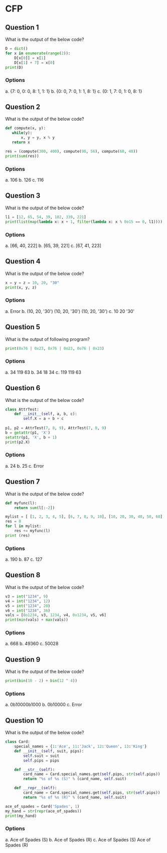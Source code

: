 # CFP

## Question 1
What is the output of the below code?
````python
D = dict()
for x in enumerate(range(2)):
    D[x[0]] = x[1]
    D[x[1] + 7] = x[0]
print(D)
````
### Options
a. {7: 0, 0: 0, 8: 1, 1: 1}
b. {0: 0, 7: 0, 1: 1, 8: 1}
c. {0: 1, 7: 0, 1: 0, 8: 1}

## Question 2
What is the output of the below code?
````python
def compute(x, y):
   while(y):
       x, y = y, x % y
   return x

res = (compute(300, 400), compute(98, 56), compute(60, 48))
print(sum(res))
````
### Options
a. 106
b. 126
c. 116

## Question 3
What is the output of the below code?
````python
l1 = [12, 65, 54, 39, 102, 339, 221]
print(list(map(lambda x: x + 1, filter(lambda x: x % 0o15 == 0, l1))))
````
### Options
a. [66, 40, 222]
b. [65, 39, 221]
c. [67, 41, 223]

## Question 4
What is the output of the below code?
````python
x = y = z = 10, 20, "30"
print(x, y, z)
````
### Options
a. Error
b. (10, 20, '30') (10, 20, '30') (10, 20, '30')
c. 10 20 '30'

## Question 5
What is the output of following program?
````python
print(0x76 | 0x23, 0x76 | 0o23, 0o76 | 0x23)
````
### Options
a. 34 119 63
b. 34 18 34
c. 119 119 63

## Question 6
What is the output of the below code?
````python
class AttrTest:
    def __init__(self, a, b, c):
        self.X = a + b + c
        
p1, p2 = AttrTest(7, 8, 9), AttrTest(7, 8, 9)
b = getattr(p1, 'X')
setattr(p1, 'X', b + 1)
print(p2.X)
````
### Options
a. 24
b. 25
c. Error

## Question 7
What is the output of the below code?
````python
def myfunc(l):
    return sum(l[:-2])

mylist = [ [1, 2, 3, 4, 5], [6, 7, 8, 9, 10], [10, 20, 30, 40, 50, 60] ]
res = 0
for l in mylist:
    res += myfunc(l)
print (res)
````
### Options
a. 190
b. 87
c. 127

## Question 8
What is the output of the below code?
````python
v3 = int("1234", 9)
v4 = int("1234", 12)
v5 = int("1234", 20)
v6 = int("1234", 36)
vals = [0o1234, v3, 1234, v4, 0x1234, v5, v6]
print(min(vals) + max(vals))
````
### Options
a. 668
b. 49360
c. 50028

## Question 9
What is the output of the below code?
````python
print(bin(10 - 2) + bin(12 ^ 4))
````
### Options
a. 0b10000b1000
b. 0b10000
c. Error

## Question 10
What is the output of the below code?
````python
class Card:
    special_names = {1:'Ace', 11:'Jack', 12:'Queen', 13:'King'}
    def __init__(self, suit, pips):
        self.suit = suit
        self.pips = pips

    def __str__(self):
        card_name = Card.special_names.get(self.pips, str(self.pips))
        return "%s of %s (S)" % (card_name, self.suit)

    def __repr__(self):
        card_name = Card.special_names.get(self.pips, str(self.pips))
        return "%s of %s (R)" % (card_name, self.suit)

ace_of_spades = Card('Spades', 1)
my_hand = str(repr(ace_of_spades))
print(my_hand)
````
### Options
a. Ace of Spades (S)
b. Ace of Spades (R)
c. Ace of Spades (S) Ace of Spades (R)

